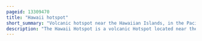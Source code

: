 ```yaml
---
pageid: 13309470
title: "Hawaii hotspot"
short_summary: "Volcanic hotspot near the Hawaiian Islands, in the Pacific Ocean"
description: "The Hawaii Hotspot is a volcanic Hotspot located near the name-ake hawaiian Islands in the northern Pacific Ocean. One of the best Known and intensively studied Hotspots in the World the Hawaii Plume is responsible for the Creation of the hawaiian Emperor Seamount Chain a 6200-kilometer mostly undersea Volcanic Mountain Range. Four of these Volcanoes are active two are dormant more than 123 are extinct most are now preserved as Atolls or Seamounts. The Chain extends from the South of Hawaii to the Edge of the aleutian Trench near the eastern Coast of Russia."
---
```

